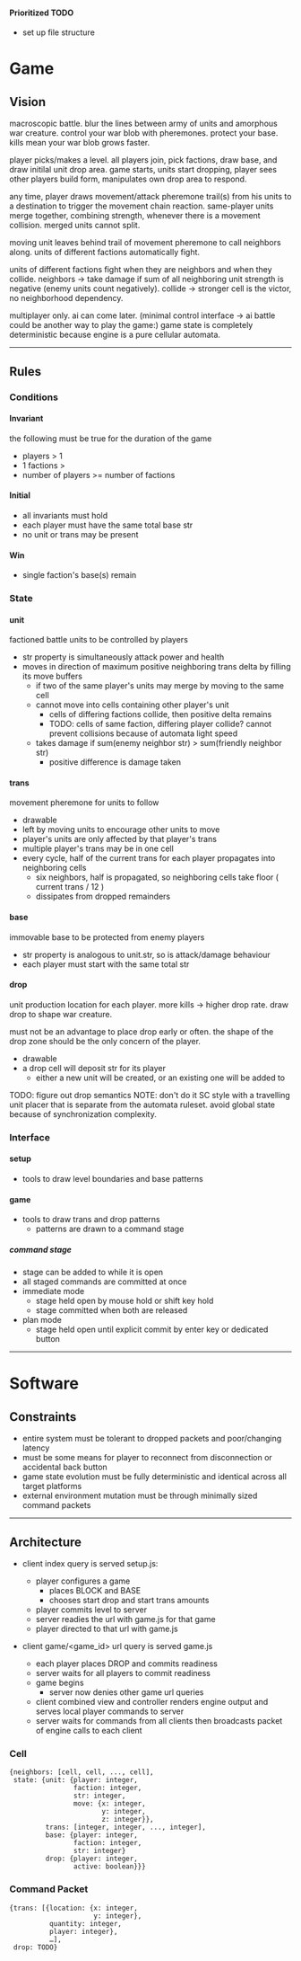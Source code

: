 #### Prioritized TODO

- set up file structure

# Game

## Vision

macroscopic battle.  blur the lines between army of units and amorphous war
creature.  control your war blob with pheremones.  protect your base.  kills
mean your war blob grows faster.

player picks/makes a level.  all players join, pick factions, draw base, and
draw initilal unit drop area.  game starts, units start dropping, player
sees other players build form, manipulates own drop area to respond.

any time, player draws movement/attack pheremone trail(s) from his units to a
destination to trigger the movement chain reaction.  same-player units merge
together, combining strength, whenever there is a movement collision.  merged
units cannot split.

moving unit leaves behind trail of movement pheremone to call neighbors along.
units of different factions automatically fight.

units of different factions fight when they are neighbors and when they
collide.  neighbors -> take damage if sum of all neighboring unit strength is
negative (enemy units count negatively).  collide -> stronger cell is the 
victor, no neighborhood dependency.

multiplayer only.  ai can come later.  (minimal control interface -> ai battle
could be another way to play the game:)  game state is completely deterministic
because engine is a pure cellular automata.

- - - -

## Rules

### Conditions

#### Invariant

the following must be true for the duration of the game

- players > 1 
- 1 factions > 
- number of players >= number of factions

#### Initial

- all invariants must hold
- each player must have the same total base str
- no unit or trans may be present

#### Win

- single faction's base(s) remain

### State

#### unit

factioned battle units to be controlled by players

- str property is simultaneously attack power and health
- moves in direction of maximum positive neighboring trans delta by filling
  its move buffers
    - if two of the same player's units may merge by moving to the same cell
    - cannot move into cells containing other player's unit
        - cells of differing factions collide, then positive delta remains
        - TODO: cells of same faction, differing player collide? cannot prevent collisions because of automata light speed
    - takes damage if sum(enemy neighbor str) > sum(friendly neighbor str)
        - positive difference is damage taken

#### trans

movement pheremone for units to follow

- drawable
- left by moving units to encourage other units to move
- player's units are only affected by that player's trans
- multiple player's trans may be in one cell
- every cycle, half of the current trans for each player propagates into 
  neighboring cells
    - six neighbors, half is propagated, so neighboring cells take 
      floor ( current trans / 12 ) 
    - dissipates from dropped remainders

#### base

immovable base to be protected from enemy players

- str property is analogous to unit.str, so is attack/damage behaviour
- each player must start with the same total str

#### drop

unit production location for each player.  more kills -> higher drop rate. draw drop to shape war creature.

must not be an advantage to place drop early or often.  the shape of the drop zone should be the only concern of the player.

- drawable
- a drop cell will deposit str for its player
    - either a new unit will be created, or an existing one will be added to
    
TODO: figure out drop semantics
NOTE: don't do it SC style with a travelling unit placer that is separate
  from the automata ruleset.  avoid global state because of synchronization
  complexity.

### Interface

#### setup

- tools to draw level boundaries and base patterns

#### game

- tools to draw trans and drop patterns
    - patterns are drawn to a command stage

##### command stage

- stage can be added to while it is open
- all staged commands are committed at once
- immediate mode
    - stage held open by mouse hold or shift key hold
    - stage committed when both are released
- plan mode
    - stage held open until explicit commit by enter key or dedicated button

- - - -

# Software

## Constraints

- entire system must be tolerant to dropped packets and poor/changing latency
- must be some means for player to reconnect from disconnection or accidental back button
- game state evolution must be fully deterministic and identical across all target platforms
- external environment mutation must be through minimally sized command packets

- - - -

## Architecture

- client index query is served setup.js:
    - player configures a game
        - places BLOCK and BASE
        - chooses start drop and start trans amounts
    - player commits level to server
    - server readies the url with game.js for that game 
    - player directed to that url with game.js

- client game/<game_id> url query is served game.js
    - each player places DROP and commits readiness
    - server waits for all players to commit readiness
    - game begins
        - server now denies other game url queries
    - client combined view and controller renders engine output and serves
      local player commands to server
    - server waits for commands from all clients then broadcasts packet of
      engine calls to each client

### Cell

    {neighbors: [cell, cell, ..., cell],
     state: {unit: {player: integer,
                    faction: integer,
                    str: integer,
                    move: {x: integer,
                           y: integer,
                           z: integer}},
             trans: [integer, integer, ..., integer],
             base: {player: integer,
                    faction: integer,
                    str: integer}
             drop: {player: integer,
                    active: boolean}}}

### Command Packet

    {trans: [{location: {x: integer,
                         y: integer},
              quantity: integer,
              player: integer},
              …],
     drop: TODO}
